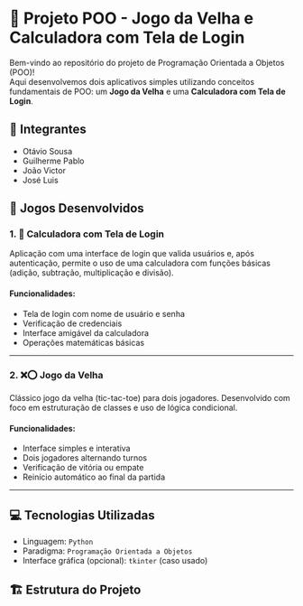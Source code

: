 # 🧠 Projeto POO - Jogo da Velha e Calculadora com Tela de Login

Bem-vindo ao repositório do projeto de Programação Orientada a Objetos (POO)!  
Aqui desenvolvemos dois aplicativos simples utilizando conceitos fundamentais de POO: um **Jogo da Velha** e uma **Calculadora com Tela de Login**.

## 👥 Integrantes
- Otávio Sousa  
- Guilherme Pablo  
- João Victor  
- José Luis

## 🧩 Jogos Desenvolvidos

### 1. 🔐 Calculadora com Tela de Login

Aplicação com uma interface de login que valida usuários e, após autenticação, permite o uso de uma calculadora com funções básicas (adição, subtração, multiplicação e divisão).

#### Funcionalidades:
- Tela de login com nome de usuário e senha
- Verificação de credenciais
- Interface amigável da calculadora
- Operações matemáticas básicas

---

### 2. ❌⭕ Jogo da Velha

Clássico jogo da velha (tic-tac-toe) para dois jogadores. Desenvolvido com foco em estruturação de classes e uso de lógica condicional.

#### Funcionalidades:
- Interface simples e interativa
- Dois jogadores alternando turnos
- Verificação de vitória ou empate
- Reinício automático ao final da partida

---

## 💻 Tecnologias Utilizadas
- Linguagem: `Python`
- Paradigma: `Programação Orientada a Objetos`
- Interface gráfica (opcional): `tkinter` (caso usado)

## 🏗️ Estrutura do Projeto
